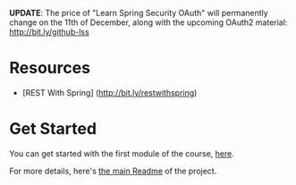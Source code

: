 **UPDATE**: The price of "Learn Spring Security OAuth" will permanently change on the 11th of December, along with the upcoming OAuth2 material: http://bit.ly/github-lss

# Resources
- [REST With Spring] (http://bit.ly/restwithspring)


# Get Started

You can get started with the first module of the course, [here](https://github.com/eugenp/REST-With-Spring/tree/module1). 

For more details, here's [the main Readme](https://github.com/eugenp/REST-With-Spring/wiki) of the project. 
